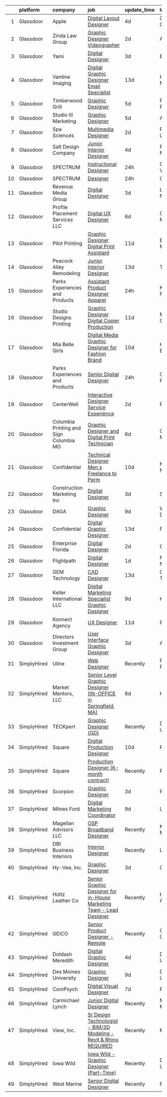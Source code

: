

|    | platform    | company                                 | job                                                                                                                                                                                                                                                                                                                                                                                                                                                                                                                                                                                                                                                                                                                                                                                                                                                                                                                                                                                                                                                                                                                                                                                                                                                                                                                                       | update_time   | location              |
|---:|:------------|:----------------------------------------|:------------------------------------------------------------------------------------------------------------------------------------------------------------------------------------------------------------------------------------------------------------------------------------------------------------------------------------------------------------------------------------------------------------------------------------------------------------------------------------------------------------------------------------------------------------------------------------------------------------------------------------------------------------------------------------------------------------------------------------------------------------------------------------------------------------------------------------------------------------------------------------------------------------------------------------------------------------------------------------------------------------------------------------------------------------------------------------------------------------------------------------------------------------------------------------------------------------------------------------------------------------------------------------------------------------------------------------------|:--------------|:----------------------|
|  1 | Glassdoor   | Apple                                   | [Digital Layout Designer](https://www.glassdoor.com/partner/jobListing.htm?pos=107&ao=1110586&s=58&guid=00000182c458712cb746f1999d726949&src=GD_JOB_AD&t=SR&vt=w&cs=1_d1e12435&cb=1661151507398&jobListingId=1008077468275&cpc=2CAED5C921A5F994&jrtk=3-0-1gb25gsfqjc8g801-1gb25gsg6k24j800-87def45cd019d43a--6NYlbfkN0BvKrLyj5gPmtZO9T8euul8TCxuuKNOtzRJOomxnwSEodTz2Bc-sPZlO_uSwsktAehyhpH_b5XB4stSfsgTJ6xmRnYj263rV2RPvguuwbfJknXsqi6nACEPrZJuBEL2vCs2TFdjeDvTkq-LgCkENsT_k1jsVE1p3ugc161OumIhZy8dyrHcWPH_Y-bJ_qe1nDcjGiffMjlJhmgRb2naZBOT6J1zSBmzyCSNWmEemOwTsfKc40_58EBwK_Yngym1gisvsimBJR0iBqeTVh-3bo0GpU9S8HntXu_IfVv3QHGX_FJAMo0X4c-It-qI_EGnOlmxMPS4Fx6D64m1UXZnGOu_xRxhcgv6zDvx22s1_qGSSLqHRGm0wiMXm_jO1yD3ho10xARaX_w_edHNOfUqS_BXYvyHNNM26crepjdwJahyldwqprtk6h462vicikgASk1Dxnuf3Yfho2glVXkR12fP2NIAsfmGmWNuodVIJ5y4RL660D8J124CGN5ujn9O1rQNouvUOE3npFl_wAythHYUTS7fr9i-oH2N_Fz0pKf4taOcvisQn0JKOkCs8UI6-d1ZlFNfe4LPeW84st6KSaLfLODbhWYhhsckG5Lu0ebVIgRkGjdF4Om3_SttO5XzT-w0Zy-m5VhAEl5rxQtvtRHZ61FT0ccSwV_89nruRxu224cyNSzlzvUspKKs0ocxSuOA6cEHvd6sLPHKWAe4R9QpxjYQAZ9tjXLgiS-nr5lP_uMvO7gKnu9zbj0zYQuRI3yEXlzj7TSGRa0732-y7b-pH3QZKnRvKYPiBj0RSzJGIwk1vv4jzGE0D9VyRZbZh7imy88qurvva9M0aAXaVtAC12sGDnQUq3T5Ivhl_83keGI6yEvdY2V6jeTmDCqTzzf4IITYAI2RPYqIA5TqnOiiw2L5F79n3tc-kozzYpVynYrCjoRWJY8piaoJn8awhx6AAyBBxQEprw%3D%3D) | 4d            | Cupertino, CA         |
|  2 | Glassdoor   | Zinda Law Group                         | [Graphic Designer   Videographer](https://www.glassdoor.com/partner/jobListing.htm?pos=108&ao=1110586&s=58&guid=00000182c458712cb746f1999d726949&src=GD_JOB_AD&t=SR&vt=w&cs=1_9863504b&cb=1661151507398&jobListingId=1008081638228&cpc=88FE657033F128A5&jrtk=3-0-1gb25gsfqjc8g801-1gb25gsg6k24j800-abff4525b0da4e4a--6NYlbfkN0CDZ3uoFqnNpniXSGq4vJTP5OZg6sS9LROOCE2XNzhqktrZ1Gu09o3tp_13oRf2ZSWRTMNECa16wDQevD3p_rrBCY3uYbiYc2xBfIpRP6CwJK4CwJ_oS60QrsB_cGOQTcUVuzyts7WXcHAPYjmPaP-QF5WkkrafHB1fT4T0fqKHHgOUaQT8II-XsVnVeTPsu2QqpE7ebFni7w7mfsKu0BkmrG2IpPmZm9bkAoYQqz4bHJUsSTHulZ2LH0piCrTBDHyfHjpmNTGmFaecgAcCLro3DLZsFTX_A-KGcVJhOt4wXjP3CNArZZji50VdjBhxXsv8BQ07zNZyfw2zHjl3swU4At5x2ONdvzU695Vv22ElkS0oI2FxyAJzyLQl9wy_WFX2fZtKygX3T_qVt0TJeCmyaR5yEK7BemfD_BiF7Ou-RdkHw28DgxT81yjEjPBH0Zx6qqd4gIDM4L8cK3n1iFhGeBO9MqwFxlYz5oZU9tn2NqxaTpZSrSL4)                                                                                                                                                                                                                                                                                                                                                                                                                                                                                     | 2d            | Austin, TX            |
|  3 | Glassdoor   | Yami                                    | [Digital Designer](https://www.glassdoor.com/partner/jobListing.htm?pos=111&ao=1110586&s=58&guid=00000182c458712cb746f1999d726949&src=GD_JOB_AD&t=SR&vt=w&ea=1&cs=1_6e53539a&cb=1661151507399&jobListingId=1008078846319&cpc=A938E184CF850189&jrtk=3-0-1gb25gsfqjc8g801-1gb25gsg6k24j800-089705f23b2157bc--6NYlbfkN0DsBOlmEAMqZtav1V1WKZO3RUElpafjggtWvxyDQ3xFSp838B2Cke2NwZblX0eapz9RmJYH-o9rl_PlFQb6SrgXZ_qQ0QzNTnHS0efkCkt32xu7J4bCWKZk7pjiGe8eDQ5Bv04FWrUgBkJEEL7CJTxWO8b6mH3L2DdBvog8bPyrkxcOOS0FEWihOoQCfFzhTi4YLeCaytfx1XEyxcbXTyoNGr5fredXNHVPYbQmD0su8okX_6MPPQgKjZepxyaGUePLJN_-UlVNYW-ErkQmSiupjMN_Yl9kmP9t_rhpVoiJodNs5lNuzM1xI4_m0m-DgI8eLseP1Xoor51vngVeEZcHI43ySVE8Ee6_ynXHk_fhvNBf2fCaZOEshURcuyAvokHcFpelfyDnfnXfR1GT39x2Gs5rZTu71tQ9TgDbR3GSHn1nq1qE79CPSBqXNmdnB6QKRHiLc2-J02VWPaiFr_-MiAlBeLLtxxo8dVCAzUVSpRRsj_hk1LqKHfvwzFz0-aMR-Zw__jE_Yw%3D%3D)                                                                                                                                                                                                                                                                                                                                                                                                                                                                   | 3d            | Brea, CA              |
|  4 | Glassdoor   | Vantine Imaging                         | [Digital Graphic Designer Email Specialist](https://www.glassdoor.com/partner/jobListing.htm?pos=101&ao=1110586&s=58&guid=00000182c458712cb746f1999d726949&src=GD_JOB_AD&t=SR&vt=w&ea=1&cs=1_289006af&cb=1661151507397&jobListingId=1008060705824&cpc=26B83D24F6935211&jrtk=3-0-1gb25gsfqjc8g801-1gb25gsg6k24j800-2a16a93a356ddffe--6NYlbfkN0Ae1E2YcO1eIW-T5lppkTVw0-uJ5qEllKUqAd8eupGGNXDynFSxRYDNhL4UGqidgFsXTt-SMlRo04C24TniILnM5ZeKjRDYp0VfKlYlDqzRjwhV2TK4qJaFslGEiHQJQmKe5391NOt936I4qV39d2hzPtHS6ihS4oiXukcU6w3BSPoHHhLQYD5mPYE96UB6hIlQBDEccr7e5TNwtiavdlxMMj0KX5TcRtcyw9kFqhVbnOJopJMfh1Rr-kPPfTPMzddBwzhHxggEm3OTBxrZisGXh_SrjyaZUTwt7ltYnwI0Ejcc9BbyfCZUtR3IeYryeZVVUzB86nM0JezIX6Pm3fbQP7fl8RCvGgvO-C6Arthq-1xq9sh0VClKf8Vm3SZhIqRWdRTkgAQamyqHklXujh3oenMN-FllLgduqpd-bYznDTt7cwszfJE1cT-ZYYQQ4gpCj08vI7_rHqSySskOr7BtmzvbyGxVKSRednjOn91F_KIPdve4AOYzgK0dQLqzcMc5MrcC5NhprzrugR4f3zMDv_gqn--AndQ%3D)                                                                                                                                                                                                                                                                                                                                                                                                                        | 13d           | Hamilton, NY          |
|  5 | Glassdoor   | Timberwood Grill                        | [Graphic Designer](https://www.glassdoor.com/partner/jobListing.htm?pos=112&ao=1110586&s=58&guid=00000182c458712cb746f1999d726949&src=GD_JOB_AD&t=SR&vt=w&ea=1&cs=1_65f6c4da&cb=1661151507399&jobListingId=1008073854179&cpc=8F7BC0C6B9F707AE&jrtk=3-0-1gb25gsfqjc8g801-1gb25gsg6k24j800-63e858233ff54afc--6NYlbfkN0BrO1qSPha1Km_aTYouKegGbh093qc5l6-trJDbqqzGQ0V6vUiJGwubsQqaGJTERQWCiPOU76p-rAnADRAIAjVCQO1-7wD8_YXlo-sM78ebu8pYWH3qqLdl4IBZ-TV2zlykbvIvE2eN4W1S7XJ5obOLmgrWweIokc4YncEdzbOvEiTP_1XX1Nz5uORB5TQtO_F_Lz9uo03EmpVIVWloS8HbYKMjxI7k93g7dw0ytffy00V7THFTzgc3pDlBsTrDnRxHIC0Kj05p3tMDe5poItCQqkhoogtEAJcMjPGoTubjIlDhjn9L8yTiNHjHOK8t14pDs_L_sbYVMbeIlUbU2UBX4mbhej9nNSr2vOPrEkpDg9mq5Pgy6fZCg0qqbR22xpQoR5tx9P6nSY6WAf4yrvlm8ew_HJw6pkO553eHnlv6fj2HOTl4t34fF7KA_OgTDk2Bv5TjnxgaGQ4XBbRFMYVK4Ygo1JFuUeohCh-lZXRfUtVHEuxPmBv8lcaiXBh9hfAOFBZtwtgySA%3D%3D)                                                                                                                                                                                                                                                                                                                                                                                                                                                                   | 5d            | Pigeon Forge, TN      |
|  6 | Glassdoor   | Studio III Marketing                    | [Graphic Designer](https://www.glassdoor.com/partner/jobListing.htm?pos=127&ao=1110586&s=58&guid=00000182c458712cb746f1999d726949&src=GD_JOB_AD&t=SR&vt=w&ea=1&cs=1_b401bc61&cb=1661151507401&jobListingId=1008074542641&cpc=8D52E76475A7E842&jrtk=3-0-1gb25gsfqjc8g801-1gb25gsg6k24j800-8d4a67ac2a793207--6NYlbfkN0CFK5U0edFhfRUZvGw-Njdz4PnCDudBQB9JFy8vQGxWCKOgFnjO3dw3xdqZicu6RdRuettOxY7IOq1ZcxLlmGALP5jw1a3ElC-CcHecSLfw1BWOoOUutKT9lma-4bjQW-PBX6XPkSgMpIDi8ZrKeDVMizng9EGiuGiR3Kks5kzuxWtZjKBVT5YqN2jz6iVkm-e7USTdP7yP-i4kRfHcygeuOJ0qZ3Wnr2zRpNWUggqPa6Dm8AxUAJWyV9nfEYfYGR5ySc-ozkdu8YYR26KYtTa0YzgJqRfflQmITuNs0l57rmcJ0hpTqoTcoqtly4FneGFR6IUFv9kNTrGnADE1xoq1RFnIk03-sfOkvQHaaLkCqDPC8W5p0QdFNzSEIFDwYSJwiNOmXjVLcJ3ub-uoJeiB18MsO3_YjedmwMv_HBHfZXTuHi2G4QO8RlziTZuXDHk7I4x8DsPETBEc_tffls46GxCNTM4Y6DVQWqGDChOVEQzTQw1UGeLK)                                                                                                                                                                                                                                                                                                                                                                                                                                                                                               | 5d            | Austin, TX            |
|  7 | Glassdoor   | Spa Sciences                            | [Multimedia Designer](https://www.glassdoor.com/partner/jobListing.htm?pos=115&ao=1110586&s=58&guid=00000182c458712cb746f1999d726949&src=GD_JOB_AD&t=SR&vt=w&ea=1&cs=1_d4b91470&cb=1661151507399&jobListingId=1008081001759&cpc=4B4B39186BDA197B&jrtk=3-0-1gb25gsfqjc8g801-1gb25gsg6k24j800-ace4fa9a69b02b8a--6NYlbfkN0DdNONLqhA8z6QrX6vw37qu8cGScUjPKwqVQr3YAsb4-5m6SkYfcfunlR4HuAxlrEj3Cu4gPUJjDoG9zcxxxmrGYPDKzHL8x7i50ZtIV6F3YDwvUr-Of4mRIwxiKcQLzemNfh3tYg1lxyJxAgmxtCY7uYphYxmkMiO5YeIhAuereU8DE1aoQ3TVxniFVMlJRPLQZ7bxQ2lXbdCP4Ds5FFweRsnuHx_LuDIHeuqRbE1TBKCvm11ND_YmltuclJooQppk5rZBOsP_GnyyE0X9uAEvycp4LojvQhAvkv0-4c3fj_WiLNgYbPu4VCePUVI3qGmuSdbASZWrVzR5E9-OrSVYOc7lK3BkDmg4wzIeip_bRHBtGpJGAptpgkqudjFohrqDEwKOISYYHt7PyENNujjmQHgRp20elhEJDmnRMkxCYHCBJOz4aGK8fSC2pbLvq6cRIk3j-JjZXK0_S4ZR8AVejWpdTSu4kfzf8Qiw7lSPo5gmdB0JNGQr38-JdXVMCG0%3D)                                                                                                                                                                                                                                                                                                                                                                                                                                                                              | 2d            | Port Saint Lucie, FL  |
|  8 | Glassdoor   | Salt Design Company                     | [Junior Interior Designer](https://www.glassdoor.com/partner/jobListing.htm?pos=103&ao=1110586&s=58&guid=00000182c458712cb746f1999d726949&src=GD_JOB_AD&t=SR&vt=w&ea=1&cs=1_9104b9e4&cb=1661151507397&jobListingId=1008075992039&cpc=A5952EFD17A85363&jrtk=3-0-1gb25gsfqjc8g801-1gb25gsg6k24j800-cac9bb80cb5501fe--6NYlbfkN0DdNONLqhA8z6QrX6vw37qu8cGScUjPKwqVQr3YAsb4-5m6SkYfcfunuN3jUxNsfWU89sRWVHoZH6XUZL6xZ3IBC0CyBN6nh6kgszOkxrZYpxDZ0CYY51q7uLAbKqLo5XowCTL3Y6p4S9_HMBpdnAlD9UsLDhoLu5SCAg_VPBu2PHn28n7rDHPApDAvsjGt65M_KcO4EP9dBbMKkDvJrEWiWRZ7pUug20by-WRpBiQIe9yr26vr-gP7TbyJ_X9RI-1cSo7PL6g379kMuPT8e1AxrhspbWfc7a8b0nacfsu7IJBr6MdxlHfwHuIDYmFjidJHmD_SaxNC53w7xtsodSyeIBf96bmGWb68J-EQbYLdWTfkfyXs3sC-b79QpruGSYy3AwgPtFnwSbw7wWuan-GWb3RDZL5-RExp74Ndp-7oDHmeFNiR1jfsvk6q6tOQ_gj7XoMxytMLE5qlg3C3N7-sH41JcTxsrE8DTHBtTDsYmJF5u35NxSIc09flUf1vmTfRNnlEu7adFQ%3D%3D)                                                                                                                                                                                                                                                                                                                                                                                                                                                           | 4d            | Red Bank, NJ          |
|  9 | Glassdoor   | SPECTRUM                                | [Instructional Designer](https://www.glassdoor.com/partner/jobListing.htm?pos=129&ao=1110586&s=58&guid=00000182c458712cb746f1999d726949&src=GD_JOB_AD&t=SR&vt=w&cs=1_db8cc59b&cb=1661151507401&jobListingId=1008084174284&cpc=7E331B339EFC28D0&jrtk=3-0-1gb25gsfqjc8g801-1gb25gsg6k24j800-663ca3c82764f39a--6NYlbfkN0CeXNZYxOzgf11O9-TFJft4I5QLQjKTqoL33Rtx55G7TvJvoeF0OvnaEShlzRsRct3uYv1nDAvfE3mX8oT7w6_K6F8t4nG98ukDMhJIYTmNsPJV3fQDIaGpd6pEo5zpx4WDdBVgZ0ZBUepmgn9XLUOt2w6d1BVkp_d4EqBNIS2D_gE9TLG9olFQO26K_tUTlWXnZaSewHf6QhaplRbu5wHBaRhJBdRJdjIdkQdzJRhaUSQs5iST_dELF9-y291D_tiqYvhfzZi7wbT6AY7bZ_y-6A8qjBKKuuuZAqoCy0K1gY3S2R8rD45kAoOYKooh0s5Kq7Nx6GRTLT0enK8VXi2czcXQP_c-AjDHypCOz_9bFud59IGs8XZBX7XEafbLfxjPnNh4v9VayPSGlai27Uip70VcMIsZXipJOvMEp9x8PZ3qHk1qZaYD8wXMLO1el2Q%3D)                                                                                                                                                                                                                                                                                                                                                                                                                                                                                                                                                | 24h           | Greenwood Village, CO |
| 10 | Glassdoor   | SPECTRUM                                | [Designer](https://www.glassdoor.com/partner/jobListing.htm?pos=125&ao=1110586&s=58&guid=00000182c458712cb746f1999d726949&src=GD_JOB_AD&t=SR&vt=w&cs=1_a34fcf0c&cb=1661151507400&jobListingId=1008084174358&cpc=D99DB9A39DE67464&jrtk=3-0-1gb25gsfqjc8g801-1gb25gsg6k24j800-d00c19a2fb31cc95--6NYlbfkN0CeXNZYxOzgf11O9-TFJft4I5QLQjKTqoL33Rtx55G7TvJvoeF0OvnaEShlzRsRct3uYv1nDAvfE5TnipC_KE_5RgYSuoecl0R7YI7C_AOXTrzA4_uPzC8AgiLvGl8E6jEuTySqX9wVPuLM4IZPsi7LKeaZXT68HFI1H_3E8yYEXaRIftl2QqkeXOD1vU9KulVaJ9dFLvLd3v_FROWcUmdoxJ4hYiOP7gizvg1qegM_BtBC2lpPaHRxBX_Vuicyc-9qeVFfGeUcgy28L7S1IlG4SHBQIXwsFRdiBLtAx8lsjdhjxk_8f8pYtQk44y1sLNV2IQsA4rjSwaTCfd1vcXYDjvNZ5srSGCK-Uh4IPE05Auc_Ab-dqaopX31-LmbTwPGP916FigNxuFKWcoWOLWyLXrYhzzOUkpaX-ODp6wbl93DfNegTK132J4USIoc0tFU%3D)                                                                                                                                                                                                                                                                                                                                                                                                                                                                                                                                                              | 24h           | Coppell, TX           |
| 11 | Glassdoor   | Revenue Media Group                     | [Digital Designer](https://www.glassdoor.com/partner/jobListing.htm?pos=102&ao=1110586&s=58&guid=00000182c458712cb746f1999d726949&src=GD_JOB_AD&t=SR&vt=w&ea=1&cs=1_8f0b9bcb&cb=1661151507397&jobListingId=1008078851139&cpc=D726EEAC21ED87CB&jrtk=3-0-1gb25gsfqjc8g801-1gb25gsg6k24j800-d02c7728ca1668d4--6NYlbfkN0BTy4Vq3kUv-8E8fBOrhZt-7WJQYqv7u2ur6JnxlE7nq0Vi-lP5L835VpG7qj1CrHG9JUH1beruGlSNowKJsgCq1lt_o61hjkfNrxiCaK-owDO-OahsLymUjGt0gGTVGdj3hmXwQlqHgPG8tmTzHgu1b62BGjVtAj2lcTzQMtr_dYt0eTXMzEf04oSqQy-9JXcTCefODlDhRFS5bpdYMe3iph5HORE7JIybs7xKB00Wl753DR9FoSdgXF4rSxDOLT8-GBiHQ6hjezJnZCkWDW0Dz_lECOK9UiiAONEhGQA4sg7gVz6Vr5cc3mJGyZ9b4OPGgAXmoCmTgZneh5bQY32dhplx7e-amJMkvZ89bLrweJCpLIyvTWpfNFLmuvL_AzYhxk-R8LMuyhTJpUPfO1xEhDPSSDn6ty2kfOHUwbp75wB2x19Kb-q3Eq5ko8sueKXbEQi5UQ8MrK31Kyp6UyOdzMRUd8m98XQqgjA2ZpG_ycyE-ROC1KXwuhmljmptKxY%3D)                                                                                                                                                                                                                                                                                                                                                                                                                                                                                 | 3d            | Las Vegas, NV         |
| 12 | Glassdoor   | Profile Placement Services  LLC         | [Digital   UX Designer](https://www.glassdoor.com/partner/jobListing.htm?pos=119&ao=1110586&s=58&guid=00000182c458712cb746f1999d726949&src=GD_JOB_AD&t=SR&vt=w&ea=1&cs=1_b365a97b&cb=1661151507400&jobListingId=1008072864523&cpc=E1C07D31E98CBB16&jrtk=3-0-1gb25gsfqjc8g801-1gb25gsg6k24j800-9b5437ab7eb32001--6NYlbfkN0AB9QmTA0CCjNV0D_cA_rQfbQIKI-slyn3CIlmX3zDlnnk7S89tk6b_lE3bmj4GiGS6XJosJnrl4tpd23JSc7xrtaPzP84zektZINU1SVvqHwrH5R3cLOCCUh0uC5Xq655rC_kWXwbxKq3QosoKFM6Cif7Hj9tuMf9l6QO4yBYFOcbDu41ardeAs6u6FgxPOJDHGfoepuFTMpt26M-bKW2ae3L8BOGWM517Z0uylb451lZNP5mFRdL-8zX0To4BA2gzGWV514qDcaXz0n6CGHmSqNyA0DVltvqFSpUQbGqCDZM9r-h3azF98kBWZkAtsbDyhnkp1CwsEMbo5Jl8CEh-7jD3fOEOxJFV6Gur3khq590vvTJ06QCiwvRGvjWmfJjaynrs38kyx94rzaYXMrFfBoehghqpOFeIeOWIIO0qooAcLSbfnwBAyvYnO9HNZjnDqJb3qRg-m0llTojctg_3b6dgdNuWVZQM7hCJzAYzI4CyARh0qF5G0y7kK4QdNqy_qxfEb9O6oTgFqZt-k83goN2NOGsDcLfW8fDX3mqgtJuNwMkhPFOT-hwQ47A5mYI%3D)                                                                                                                                                                                                                                                                                                                                                                                                            | 6d            | Columbia, MD          |
| 13 | Glassdoor   | Pilot Printing                          | [Graphic Designer Digital Print Assistant](https://www.glassdoor.com/partner/jobListing.htm?pos=126&ao=1110586&s=58&guid=00000182c458712cb746f1999d726949&src=GD_JOB_AD&t=SR&vt=w&ea=1&cs=1_c2a95f30&cb=1661151507401&jobListingId=1008065484924&cpc=84DBBAA61F05C438&jrtk=3-0-1gb25gsfqjc8g801-1gb25gsg6k24j800-dd863be720067a93--6NYlbfkN0CAO__tAC92GIg64GWu4aZlqdx26RLUk2pH4UfmBYeMEV47M0AEBL51vkurig6tt-K_jyIojJ1IV027QmjCDorDGyt2-Emp-bKnNejYXE2MZqNTCImtzO8CsSeNxZyRYoBIfOuw6of_t4wvpv8GkP5EgtW2z37jIHw7OnAMJXmORk2OhmQ49UMm3a0l_fafvC33owi2ZF9t2xb2YjHc7rgFpfdVaqPjoZW4qt3fKucDQ7iqCr9xzWOOmpxZLvpQhLQOLEwS8XtqaV67n0MtEwrkw_CkzkwSzlDW5mFjkFbhZPTxgqQm3xFvSRcQSjAdshoX3YZwHgyw_UlSNcIfqFXhZS65Z4lvakrE3ZIrUB61Ct7grKj3jFJA_3leEQVL5OAil7BpAaARJIOz7RpuPcCzm8Z94JYdCa6wpAdwdI6dp3f1_Xl-DYvPRo9xvHRhXmjIMAXDmWm3-DBhGRMoS5VTjC0c6oosNn0SJ5tEO2YykYN4NWwf_VTQpk0b3YpvhexqEm3Kf98QhkMhtDIFZ8fn)                                                                                                                                                                                                                                                                                                                                                                                                                                       | 11d           | Braintree, MA         |
| 14 | Glassdoor   | Peacock Alley Remodeling                | [Junior Interior Designer](https://www.glassdoor.com/partner/jobListing.htm?pos=105&ao=1110586&s=58&guid=00000182c458712cb746f1999d726949&src=GD_JOB_AD&t=SR&vt=w&ea=1&cs=1_4757770e&cb=1661151507398&jobListingId=1008060684898&cpc=A50357DDA226FF0F&jrtk=3-0-1gb25gsfqjc8g801-1gb25gsg6k24j800-08d245c0bc9688bb--6NYlbfkN0BzyIYrTMR_AjNKh_kvAG8N613gtHPANQ3sdLTkrtBd-_1wqz9nNuSyW8xSiRdC0zDVlROLe8RNNxDi1ULhbpt-bNr4niZzKKvt_WjGr2DuXAg6GJkhQbnuhQeea8eD_0awMOdOZnChaoFSkHozUuUCkYh0lxlQrZTMpAaVmOr_VerJbfAeCWxtjurqTKOus3p2eW4AysAm1xlJ0ie2vuI0xdyxHeXHc1TLwJH-qKjPwaWCC_wdhx37jh4g5BuITQhqtfkBgK4ApM8R5Z86TQLG07g3OliJF1paQRoYrDM2rTVDNaXrxy4EupwKVuVfsIy1f4Q0lQfA5roFSDnlnXQUubBJRTAVoPEJiWawwDi3d8jSXKw9kxGsbIcReZ8Bw4CjbXKK2gPdIzePygZD4kr_11DF0WiJ2XMiqUHKIf4QwbJeH_Hms6sbK_i2LfezYpT8JQIigGsmEXoxc0PFyNRyDCFuZeTrWY_72kDEQrAj4PqKpIDZO-edBQ-Ml2LqsDo9YP6SHt59bA%3D%3D)                                                                                                                                                                                                                                                                                                                                                                                                                                                           | 13d           | Tampa, FL             |
| 15 | Glassdoor   | Parks  Experiences and Products         | [Assistant Product Designer  Apparel](https://www.glassdoor.com/partner/jobListing.htm?pos=122&ao=1110586&s=58&guid=00000182c458712cb746f1999d726949&src=GD_JOB_AD&t=SR&vt=w&cs=1_01b2a5de&cb=1661151507400&jobListingId=1008084142679&cpc=70E6D4E49C80165A&jrtk=3-0-1gb25gsfqjc8g801-1gb25gsg6k24j800-a209b06196dfd178--6NYlbfkN0DAFTyt7pbDCC2JPO79CSdi1dIb81yjczP5qsKcZIxgiRd1qisRd4re16D_VG3-wzVABIXKM6IuxBLG6TsPC7jlYBJhbWSXcw0waG_7-Ac9BN6jCAkAIFUiiqrXtfSo-ev1ppYMW5NdYu33AHIP-e4R86AX47U6WRd5iOocE3ndhiVX1PizFPS5sY-0M_3jscMHbo5c6UM3c4EwG02Tr4P9-mI51tZ6AlDaUXVuMjDWVBXCtXRz8y6Alj290aTix4I23zQ4IUEjKkCrHs7-jJs0y5hN_YJ3mze4F5BB8aKZBtPVCtfd_7t0HzNl21NXcBTF-kpWyzVrks4ThU_ucLjIAsq8xDXVzJaV8Dbwzk5-DnXyJZnXS_pkIEw09lcNsgZpqzhHPIe-l5ofIfrcFt3oSagSkDYvG5PZpCrVtLMNmkxoicmqyTcwqbHDxcrdRdk%3D)                                                                                                                                                                                                                                                                                                                                                                                                                                                                                                                                   | 24h           | Kissimmee, FL         |
| 16 | Glassdoor   | Studio Designs Printing                 | [Graphic Designer Digital Copier Production](https://www.glassdoor.com/partner/jobListing.htm?pos=109&ao=1110586&s=58&guid=00000182c458712cb746f1999d726949&src=GD_JOB_AD&t=SR&vt=w&ea=1&cs=1_03bdc09d&cb=1661151507398&jobListingId=1008065481661&cpc=EE119509A2DB00C7&jrtk=3-0-1gb25gsfqjc8g801-1gb25gsg6k24j800-01ccde22ef63a49e--6NYlbfkN0Catcloj_UeZYQTWvlpVExxP_4mBxbsS5GKcbdkDMiGF7xAQNzuVkQfWsAT-neDG6OsDEP6HPlFv8ecLufXgy2nhgSTJUUTyZH4aPhYAfbdLOkpInBce6HQyTh0Vl2aR0des8Bl8jSq_AQLl12cf11e5lYwVLNwR91URkB5Y1_WOGn9CMNpcL9Z_95uXuGSPvUf4gO9px_A9Jzk0eJeph24bTVr1Tzx4AjvCT_D1CWbERT6mZAHG8Xh-HVVcNHWTV5h4vZ1MaG-NandTvUzGmAPq23rZiPKUO3mWysLtkQzaowvt-AxLpWw-FONXIzXDaHxMBm0Vm5jgWw86uMV4R3-9JWYjWFLIxZpMNRx3zGXy8iYu3D8sHc5msDHeFujYx8KHYDp6TvnZqjYiuXuyxwiarepHIkmfBP-gIL0Sk4wivnsH1qJqXBsv1MxuXxI5kY4NxGq36TcvNCDL4u6rJpltTnx_XmxwpyXmZnCiyjeT3Pvp2ScLYsp0OEtibG56EyDWXGxC_Agd8nO-xs00kC-eZtDhiOL5i4%3D)                                                                                                                                                                                                                                                                                                                                                                                                                       | 11d           | Milledgeville, GA     |
| 17 | Glassdoor   | Mia Belle Girls                         | [Digital Media Graphic Designer for Fashion Brand](https://www.glassdoor.com/partner/jobListing.htm?pos=117&ao=1110586&s=58&guid=00000182c458712cb746f1999d726949&src=GD_JOB_AD&t=SR&vt=w&ea=1&cs=1_ad9f7858&cb=1661151507399&jobListingId=1008066985015&cpc=AA718BBA0476CE1A&jrtk=3-0-1gb25gsfqjc8g801-1gb25gsg6k24j800-72dcbb123f4c1942--6NYlbfkN0AseM5rxgKJoSIDrMBQslZUW55R_DY02xnG8otlUK0z8ftKJq3lb9wE_dq_35OsSyOygeWzlvSUNpxNG3h3fzq_cZ8ejo6ZjjzZDYuk077JhmZxr8jSkxEflLF1lkDKOC8jaxwEnNG3RmG0OHtGtZa46Wp8gFVlZzXKsZfCyHh60YUjHJU-2_MIhc3xcycrrXl3w29E7pnKsmtpuMjF2qZRtF59bSJsQ1u0h766mjiU-tem5amqMQPOZyLcGBq3NUSBbPG3-gR6Ox_cNe8-qIWxJ0xExthcRgzXSaHtwwVyv5ApkjwRZW6GcqWWF9DREP_U0noEXF_O9h3qrDujIZehqdsTUWaOipb02EKaTwVovsc-qhVpJrhOfyqKBlHNbPIwPTO5rbjTj7qFSuLBMwxNQFm1wIDvN_-7JqJ9m--83vwg7W_JUIm5yh7D2ylmKci2zGsTs9mCtU9HIv4hhV4oYaTxl2bOOnzr6tJm0u8svL18n9MT3CRy5YntMxWsFq7W5p4yjsCtKzsKQ9Sh7T6XHpQfmQ9-uyDt0IIB225v4A%3D%3D)                                                                                                                                                                                                                                                                                                                                                                                                   | 10d           | Hallandale Beach, FL  |
| 18 | Glassdoor   | Parks  Experiences and Products         | [Senior Digital Designer](https://www.glassdoor.com/partner/jobListing.htm?pos=128&ao=1110586&s=58&guid=00000182c458712cb746f1999d726949&src=GD_JOB_AD&t=SR&vt=w&cs=1_85296930&cb=1661151507400&jobListingId=1008084142277&cpc=4B86475FAF393599&jrtk=3-0-1gb25gsfqjc8g801-1gb25gsg6k24j800-ac306a3e95a42640--6NYlbfkN0DAFTyt7pbDCC2JPO79CSdi1dIb81yjczP5qsKcZIxgiYm3-7g-689UDqHItQTwke_kPIYZDxVm-OZ1XeUXT6E27-DX261mekp2CzKZCEZiL97eZm9mOvuhTtNsEw5AauvoccO7-otd3umFtq_7MNSvhLXQtxtt1_vVzWB0Jv8G_Db_qMnabrSBuZp4SHAWX2B3cWGyvJBFiEC6q2TZ1GKvKA6T-bYlJcMrPICsWkN1COLfqTzASjaG7OzVs8lMcOjwcYOAtx_TnBti6A4CDFlAPXOtEmgKwFBddmtmKDg9DVJKmrZPCPZ6IS4reQPoTSCduj59CcVUsTsNNNXa8j-s9sDxNT_-Nrkbb290DWOO1-jJYch9rYSyaqfkjNy9hcvI6BgrNARKqwFP7y_7d_3IUk8c3rLzjSrXon5hi3ZjTJx_rEvJOzqVPySjx1CkMOI%3D)                                                                                                                                                                                                                                                                                                                                                                                                                                                                                                                                               | 24h           | Celebration, FL       |
| 19 | Glassdoor   | CenterWell                              | [Interactive Designer   Service Experience](https://www.glassdoor.com/partner/jobListing.htm?pos=124&ao=1110586&s=58&guid=00000182c458712cb746f1999d726949&src=GD_JOB_AD&t=SR&vt=w&ea=1&cs=1_0549df92&cb=1661151507400&jobListingId=1008081190901&cpc=280AB1FAEDD8D536&jrtk=3-0-1gb25gsfqjc8g801-1gb25gsg6k24j800-fa688f5563f3ec7d--6NYlbfkN0DTpne61UmFZM4rphN6Z_dPa1xbTMy_srCLEByaiB2DVWPvhNqLiK4BpF4Wo-txkRdFQ2IcuS-KnaNmAbE6u3-gF_srwmiJmWTvMKRUExTO9RM6qPMc1_D-4i-XzK1t988u6kWSCbmcG9_SJgn8UOJtWurW9qz4FUTAnlo-tmK9STFjnR8thZqSglm7zOTsnCl3rEpi1e03DnStqrrhxQsJcp4f53RcOcLb5Wmz7sLy7O1d-zmYBJ7Az_fY9oCfUlnOlvYFjeZszjnWoPX-NBdcOXdR8O3-qJJFZV_ub_VKQxvf1lknOOPcgEL6xjtZty80YJqmW2qXmSbQMtB8z0i43AdG8Up2wZaGKukV9fS6d4kfaU1t8CmmqHW5MtYi-LLMVDBRg1QUEVswvzPQYVbDdEhyiCXdplGGur851RHWDbTZDjyOi1Ro_MOMXb4_TNyYWSOR7iz97mtQYrwgLsWPVRrpLPiWgSSjl_xsh6glPCIdY4zI2IxLJi2vUTJLV9oOFNVuW_z_qJHkPKLdeY9jAvyG_rVjJA4%3D)                                                                                                                                                                                                                                                                                                                                                                                                                        | 2d            | Remote                |
| 20 | Glassdoor   | Columbia Printing and Sign Columbia  MO | [Graphic Designer and Digital Print Technician](https://www.glassdoor.com/partner/jobListing.htm?pos=104&ao=1110586&s=58&guid=00000182c458712cb746f1999d726949&src=GD_JOB_AD&t=SR&vt=w&ea=1&cs=1_c3db6c96&cb=1661151507398&jobListingId=1008071678433&cpc=601A4E6CD41B5281&jrtk=3-0-1gb25gsfqjc8g801-1gb25gsg6k24j800-ab56826ff259e3c8--6NYlbfkN0BMFWaYM1bWeigcrNbM3l0OcBS_M03XZ-dCO_Vun4psuxOh6DphDIxt5X6QBaGA8A9v1ZZXeEj5lDVq5FMikp3cp1l0W7LgBaYXQipYQuc3UfXKmD7Q5ReIQKVZSexuhpLbBQqTxcbYcRexJFc80LfCpPIaCb_0gChv3eGqTuHVV_YXHy_PIQXpPrBsuTFjbcD4rkwc16_o1FDSIPmESN6mTmawdWibD1B82ksmFZDQnmhexOsSDAtJMeM8WDeE1eK_ytu9LoOffBQ7M_1QAQBimfDln5TzkEO8233R8FQSLp9kt4MBSA65cBI2YvmshI0j7ZAIkC0wN6Bz7iNjHkKb6dkaOk8aGq2LT-WnayaKvwkxhcshTTPBualL1kzVui7BRjmJ9wMttOClJ-ItrSWOwk8ugtUykoTiufidGw9qRatAQcqgkkfGMq1QP-pXh-FYFtrsKrj0zaDSmZguPYi5qekCQukk4xtDvF_GA62w5xbR7ZEyaeb6e9UV4GDpo1CLHiw6oxmt4rOwhaYhSs6LmcpzLH4iJCs%3D)                                                                                                                                                                                                                                                                                                                                                                                                                    | 6d            | Columbia, MO          |
| 21 | Glassdoor   | Confidential                            | [Technical Designer Men s Freelance to Perm](https://www.glassdoor.com/partner/jobListing.htm?pos=118&ao=1110586&s=58&guid=00000182c458712cb746f1999d726949&src=GD_JOB_AD&t=SR&vt=w&ea=1&cs=1_9f1462ca&cb=1661151507400&jobListingId=1008067356175&cpc=AE484BB564079092&jrtk=3-0-1gb25gsfqjc8g801-1gb25gsg6k24j800-14dfa54dbf06e548--6NYlbfkN0Bw5nMmE_9ydMmkFwclqcsXVMIQE4PmsRPS_jC_M_Rtp3tkPn5Tt5HZV1eHNfLjcAj8qmuoN-UpFHpaUl-zFK_nB6Oe-pDTvxaOF2i17CQvtv1AlZL_z3ZbnC7FSwbAhqZbh-Ciel49IhviB8vCGgIltO4APYQFmUy7gko7P_12hsPfvW1YAa12jOS1EptxIhJSvXmeq2VZbuJNVJh1xd6NFsoYYT2HgI0kl_OMu6pKz-HGbz4-MpieNSOuSGXYuY6UQzBPINff7No4x26xeazGG1ZpR3l8ipUqOPT685aoZ4KCtd9deb3N9JkO1I3hwMXXZVM0jwKSz6hp_w4JUhsrmwtm6cLjDtbu6SEn60RBYBp3yqT7r-TRgqj1pTc8nUpiuxX6dfUzspf732RJS4ZWZDQvaqibcK1asiB0ShgNab7ica_J54RQrQUDGJtQscapD5PHfv8stDfByFxNQIEJdn8fTOqduT7mbs7nG4taj2eb4IKqh1WCSmj2YxtDOwhLNWfI_DpONIjHw8Om2iE2wJLbqGFLPRU%3D)                                                                                                                                                                                                                                                                                                                                                                                                                       | 10d           | New York, NY          |
| 22 | Glassdoor   | Construction Marketing Inc              | [Digital Designer](https://www.glassdoor.com/partner/jobListing.htm?pos=106&ao=1110586&s=58&guid=00000182c458712cb746f1999d726949&src=GD_JOB_AD&t=SR&vt=w&ea=1&cs=1_4ba76768&cb=1661151507398&jobListingId=1008078571990&cpc=25F7D4ABB6558D0F&jrtk=3-0-1gb25gsfqjc8g801-1gb25gsg6k24j800-742e6d16f812c83e--6NYlbfkN0C968wCnT9adkRiI2p4BaSlKCsH6lBp9AAM6MBBCE7iiGizXYvemE0_fiKv9WOd6Tgje6lmfMK0wYqvbg3ON_37AuF_XuGXVi7xLkupUHvgS8eC4HTIaMAY7V8VvzBIXAuku-LkkLimBEJCYFHa7YX2caODzgAWcHnrHFSF7zSvTLHCEw03Gus2Rq9JGO_ChTtoFu_JgEQc87VtQVKSWrzt_EcBIqCC5vk-cFgaVN2SiBHxQRH9ZRzKmSfKxgvMVNyYvRHFETvYt_gfefy1Ky0bD5GNm4iOp5Nu6O9ZMkDEvTuigiv6pb9bQCqXF4yKvc7dzoQAK7BAMZJhFWfFa-RgaB5FvXn3I8YQ1k5xiSAgnmsQo4EHxEIR9-e94m3KRxdyeD9oy_vDJ16flr54AvH0uTvpCHuf6-mLbgVqjTPbMl4-RzOKI-0QNW2GOcjZzfOd5YvYsNrvERhLhD5ltbDuSYQyz4vQGs9OZ2GKAASljBOweWXpmOFVF6Ysf7-erjGrBcy-v5ZA9A%3D%3D)                                                                                                                                                                                                                                                                                                                                                                                                                                                                   | 3d            | Sarasota, FL          |
| 23 | Glassdoor   | DAGA                                    | [Graphic Designer](https://www.glassdoor.com/partner/jobListing.htm?pos=130&ao=1110586&s=58&guid=00000182c458712cb746f1999d726949&src=GD_JOB_AD&t=SR&vt=w&cs=1_132acc42&cb=1661151507401&jobListingId=1008068340263&cpc=65CC663E25211861&jrtk=3-0-1gb25gsfqjc8g801-1gb25gsg6k24j800-20f96be253804242--6NYlbfkN0AZhccrYCUSJlZEde1UnGXnwlG1V9FU8luw-eezWnVYrwyqiUgM7Crsim8tJjPHGjgoVuJAGSaH4EFjHkDjKIWuJI08jghral1q8NNRIj6CqSK5xi_L5oR9aw4vcICt2h1poMl7E9jhiglfIjvsZM4_GGHXjUDDQ6Z8QhfR8GmI5uacV2IiO8bPuqbkOeohAFtzWxnTFeR7O0eq6h5rK_bBA2jDK0zSZEQQ3WjvxnTpRE46SPnkNwQeTxwhnHSlpjK1WLZADLWq1nmV4rGrjUcY5ECotrR9h8gvrxGHPKGK6AzMaquFbN7GvFhZ_A8CHO6f9LCCfVw3ZuW-cK-mhEuFtRKFxjuxXiERjHyf4fOyKnqwBYKajdTEutuz7d6P8RPg1TSHzjGCV0DeMgIEvVcv9WQ3x4wisJ0tJLTXTcZSFKzSmA0csn2k)                                                                                                                                                                                                                                                                                                                                                                                                                                                                                                                                                                    | 9d            | Washington, DC        |
| 24 | Glassdoor   | Confidential                            | [Digital Graphic Designer](https://www.glassdoor.com/partner/jobListing.htm?pos=110&ao=1110586&s=58&guid=00000182c458712cb746f1999d726949&src=GD_JOB_AD&t=SR&vt=w&ea=1&cs=1_588680f9&cb=1661151507399&jobListingId=1008060091188&cpc=B076152010A3B66C&jrtk=3-0-1gb25gsfqjc8g801-1gb25gsg6k24j800-df45554598a0a112--6NYlbfkN0ALlVE48MWrgt2d0mHJVX740zmIEL60xmbxF1imK6ySVJ88KXb9m4kWjnUGOpGY8k_ex6IjCpPv8OiKWbzu81fgrG1ZCvqGx8TxLmyAYzj2vNt13Eytpa-5pmXsKSinAeUngdeiFn6OLdxJR7Dbi-GmG5YYLMZDtKoWAAIJE2AeZSHK7B2OfoeCZleCaQFiuQ1UtdEfC_e2T6OMAtd82nzL4MD3RZ2vSnejgyIW9rx2XACaHYZ4nr1eQ_KKxBYPrbI_2CWX_HraF0ibcPeNJxZeAN9hkNWbaC1ZaCtpnotytQe2hrLWOxfUYfrFragAOTug6DWJvsvC3KxjtCP5cNBQMF3t4ffRhPtqR0TgntytvPPhMVthEwOqNvtGPKaidFR9UOC4bKXXmq3mWjD9AGUfZ1I0tx1sLTV2AsNEoOCULP75Jh8Hogy7588MM7zH-FQVv82_e9tE3neVhSfVZiLZohBFRdm1CI3FM4coldhq1wkjrPd520eEZyxQigcHx0pkGXjn_zlcoA%3D%3D)                                                                                                                                                                                                                                                                                                                                                                                                                                                           | 13d           | Fairfax, VA           |
| 25 | Glassdoor   | Enterprise Florida                      | [Digital Designer](https://www.glassdoor.com/partner/jobListing.htm?pos=114&ao=1110586&s=58&guid=00000182c458712cb746f1999d726949&src=GD_JOB_AD&t=SR&vt=w&ea=1&cs=1_04a05b05&cb=1661151507399&jobListingId=1008081689528&cpc=BBD63848FB84346C&jrtk=3-0-1gb25gsfqjc8g801-1gb25gsg6k24j800-ee572910b199b0fc--6NYlbfkN0AYsmDjr0o_DbN5eF3sVeX89UnlNMt5WpQEaXSBLPNaV-o6LYCOfzqzYIl8GEn5uYbswUe2KY3H5UbnolYR0LgPxSciaEV63b2SB2D2byqmVRICSjhQZEhQqoxCZNMXlIJ_XL5Gy8Cnur7Hd55H6DEj3Yz0_XpUC__Jhxtl5S-R4qgWfjujIGFowCN68j7M6_B-GnUDKFz1ct7fKaiFh41BsQaW0UCBWNJfOLHb5Tmdt0G-4Kad1lZR0szFnaU2rlr7T4TfpGw3b6Sycyrj1ndMC_S171CWtvb5EqANyPKjdqnz4Wx05kESiOQlVAv7g1N2ofw371_hfcU1uPrJBHV8DZyJfECZcEEbW8_A651hnuX0IavZkxLP6s-I_Rty4MH0ubqXvTVgDpjdX2ZzologzC--EFc_G_EwfRyoQ1whv3jDcTSIyGq20kUsStDB3mXWAQJTMLkBsLi3RJAfp5LHB2KDJCbqLw_98fnkwn25veu4of63CFluRxjlVVZc2yw%3D)                                                                                                                                                                                                                                                                                                                                                                                                                                                                                 | 2d            | Orlando, FL           |
| 26 | Glassdoor   | Flightpath                              | [Digital Designer](https://www.glassdoor.com/partner/jobListing.htm?pos=123&ao=1110586&s=58&guid=00000182c458712cb746f1999d726949&src=GD_JOB_AD&t=SR&vt=w&ea=1&cs=1_cad81322&cb=1661151507400&jobListingId=1008082568908&cpc=FAE5E775D180B2FB&jrtk=3-0-1gb25gsfqjc8g801-1gb25gsg6k24j800-1f8389f2929af185--6NYlbfkN0Bi-g4OEguhQEx4pjzkmulzkFDPdVMQm6g82nLRMcVRUF5sKbzF-Q1eE4Z5WM9ZwvGpb59FpFoEhUcL65Sry_KbYiUmQbvaT4p3yBZMnhgiVYu-AHPO1mN51dyzuNMDgp3uVdx97BMWUVsGLDHZ33fNRHiq4UnkRbwgvUSX0K-2zhzBGHAPDq-UrXPzJUjgNZd68P33ibIkADjnZCBeN9CLmvqKgcpA8Igu-LKttNQmmRxEqmnlo7qf9xOlevgjqjWmGtIhG69AOBKK-SBqBlChuzOt4zrPFw-vRqg5X7Ng6MFJ7DYCc-sx3vzU4vzpAnKw705tdWsnN1srtdHMfyGhfDk-DPHC2aYe-X-wTnN9BEpeN8rpjtUEwVbzd9YmUK8U_fUHwIwzJakORQ9SbXPnolFmanYeIT4XY5dO06i5eoDJMScPO4JCka9B3jN89lQuegBe600WP0bVey3S9xN95tra78eqX0WSeGRFQTSywf_WpQPxP4OVLX49A_ciGek%3D)                                                                                                                                                                                                                                                                                                                                                                                                                                                                                 | 1d            | New York, NY          |
| 27 | Glassdoor   | GEM Technology                          | [CAD Designer](https://www.glassdoor.com/partner/jobListing.htm?pos=121&ao=1110586&s=58&guid=00000182c458712cb746f1999d726949&src=GD_JOB_AD&t=SR&vt=w&ea=1&cs=1_ea8aaef5&cb=1661151507400&jobListingId=1008060222294&cpc=B576E40E3A51D23B&jrtk=3-0-1gb25gsfqjc8g801-1gb25gsg6k24j800-44ec4ff313a82a22--6NYlbfkN0DlcaguI4sweZRKJTadbViwUmuipadyC1IVR7LlJxAnY3ZOe5e_slvkrj--CbdG1yG4wXf4sMgZgN9yUS15gyNy8WEmJSWiMkmhCpGcOM59f2nf0qHXhgcPqNbk6pv_xXZqeSXd73WFemYp7IW-oxZuZAzWqc5I2bPZpm2H1D8jqWM0zvvpMA4RAqnYHsPJlw7RAVtXWQSUtGXTnEfsOrITiEJdpu8sdDUxfAK1U6ozg3ZEBq07R_KLdK6R-A0y9ciLr9YT1z_ZPhYVg3SFqi6Dvypi6ZAj07siLUI-9lQuxr02nCRHXcVSx9T1kHKh4B8KtkOEoO7gEH-IRm5cOZCW0whxOaqr_zWKbv-9it4bWWu5g4i07P8M5b6-jnFwIBUHWrP7THrJtLxJnju9wiMj9oGdfeC6lmvMKSd5SwqI67KGnRecr0Re1qKRs5JzhboTLkDyqxbuP8xIFTN6vleOeK_8j60d-PaGSdUq_WIEdjJzAt6lLh4Jx0eQfmQDDZM%3D)                                                                                                                                                                                                                                                                                                                                                                                                                                                                                     | 13d           | Oak Ridge, TN         |
| 28 | Glassdoor   | Keller International LLC                | [Digital Marketing Specialist Graphic Designer](https://www.glassdoor.com/partner/jobListing.htm?pos=113&ao=1110586&s=58&guid=00000182c458712cb746f1999d726949&src=GD_JOB_AD&t=SR&vt=w&ea=1&cs=1_d73b8a24&cb=1661151507399&jobListingId=1008068628574&cpc=0A88B0016E52E137&jrtk=3-0-1gb25gsfqjc8g801-1gb25gsg6k24j800-5f1d4fee0fac2c49--6NYlbfkN0CbzGGaAykvPxyk0Vfs3RP_qm2W1be7P0hq7haS6E_yjKpi0E3EqeerWRl_tkLLWxH3jgaIs8S0wD-aIWSLWP7PuwL_w-to1hC479AG0EFCDfovhvOI7vL-0hQZtgCN95PbHKSiqTZUUuA0Dt5K0UtiWjQkHelouimK5ue2o7a-DCd1YVZo5qKLriAKipCpPeg8RIeb6Q0Dqjpo6z0qzX9Anlp4XdAW4Yj-VxMad3QVlyiWzRBdY_zj1xI8nX8qTdOa-T_Uq9NeG4DQ6k0PQDVhVtgPK69awo28IhuzYszzBGZp9vOoqxbN857jW56gPjnn4Fh0LruXiRN0iZ2sXNjxNJ93gUtiy2NVSUWImCrJOsvrR9U1yufIRzQnB9PzqJE838JXNKdtk62ed67ST5o80tzBpYklBi33h6oi4arZnelBWwdvr7zfSEFBPooC97S-sxSVMqmZWHBQtmkZY_RLy3ure-e5VGTkn5yp-QqSd6UkLISYtD7qJzbz6i3TS0CtYD2u7yuHzUV5G00Gss59LP3mVWTDndU%3D)                                                                                                                                                                                                                                                                                                                                                                                                                    | 9d            | Hamlin, NY            |
| 29 | Glassdoor   | Konnect Agency                          | [UX Designer](https://www.glassdoor.com/partner/jobListing.htm?pos=116&ao=1110586&s=58&guid=00000182c458712cb746f1999d726949&src=GD_JOB_AD&t=SR&vt=w&ea=1&cs=1_9da20e67&cb=1661151507399&jobListingId=1008064930082&cpc=3E251C7E648E8D76&jrtk=3-0-1gb25gsfqjc8g801-1gb25gsg6k24j800-dc02b4f70544bdc2--6NYlbfkN0A-7AasZqH9Qn1Anb5-SGr1cEoKuvdHr_Nh2LwbaEhTGDPwrk31wGzsRusojOHg9Xx7Dh2ZCr8VFGXvIHx5-2sqcFB44Ik97kPjnXtKWEpUpISqjB2sbArCsAsID1ta0fnFl44hx67TjN5R8bTK05EN0qPl108XJpMmlJteIS_zm6elyNbTp4x9v-WeEONkQ2EoF2VTtIIC2gD54Ig8sJn_1qV-_kY-7xm6CHG6iEW3ZdMjZzYXGTVHVvqHxTYDaKANdVafDACeO9Xcl-8AtLfxwtDAAA22O0p1RQQXofBmNbALZsVjhVeqVVmxy9qABHXvK6jNBo5q64jeRKGeTS3CWwWxbt-1Bdb0UFVPHNyU2VfTh9-MPHyKRrbyIokPgeYa_yAs_4WhM93KmmsYfo4JqkmM0zGLMQQz2rk1Ra7ywVM_VZSdd92-eveTfZTCGJ046awe6HdpmWrJdUXfdlPozyCVDrcWqAM4sr70fupd0RRfOjQp0489)                                                                                                                                                                                                                                                                                                                                                                                                                                                                                                    | 11d           | Remote                |
| 30 | Glassdoor   | Directors Investment Group              | [User Interface   Graphic Designer](https://www.glassdoor.com/partner/jobListing.htm?pos=120&ao=1110586&s=58&guid=00000182c458712cb746f1999d726949&src=GD_JOB_AD&t=SR&vt=w&cs=1_fe43c409&cb=1661151507399&jobListingId=1008078697591&cpc=9A35C3CDC9AD954F&jrtk=3-0-1gb25gsfqjc8g801-1gb25gsg6k24j800-d03c2ecb095cc4c7--6NYlbfkN0DjFlX6v46XACVpTpnsly096KqIx-qvWR0-OdsojK1tnLJWgR6Bl8XyB0BHfOJBdQgczHwsopWJbsWnuanHiM9ENCALQKmOHij0kwUpGKDJTVbqWxh5aRWC2c0mckWfXe38-ZEwtQ5_1cnUdeXW1LgToovav_UEravDJjw8XnahX5lWeFApUUZJoxMeCimnA_-hDKQT-FP96xzdt0Vp7wNIRUML5ZeMnjvicKwisqYNrbWo4qS679yzzJ03dtk7s2EOkz8K5ga16yyDLEDu1nZUY-C0NTfW2JyX-d7Vfr8tYAOaPI81B9TfKlAU3X7EIKm6NkOLvmcpmg31frT-faUjd-leR9k6ukLs5ECxPrzM1MvtqU0NhLnwYbaqgsj8LwzucXnR7Qh8idPwSk4uGBMltHLXD2k3evwxZqc6mf-GYAf3y7lipaCCtmE0Zt4uG264ns94GqjyHhkvnQXL_OPWBr6-fYgp70Hx_h6ObNcsTEgu7ZZkM8QxEUpCS60mXUGuHt5WbR3TWX2yic4phBSACuhEv6uTzkL3hFoqT2IPtygmYgZvEw1hGRQrUvUqnnXaVgwraBt0y5RQq-6xwORihbXy22ed1bg%3D)                                                                                                                                                                                                                                                                                                                                                                     | 3d            | Abilene, TX           |
| 31 | SimplyHired | Uline                                   | [Web Designer](https://www.simplyhired.com/job/kI5kUAq-InikRw-9L7E4f0451pjqb3sKTzg2rEtjPg4g-FlQB3FIdQ?q=digital+designer)                                                                                                                                                                                                                                                                                                                                                                                                                                                                                                                                                                                                                                                                                                                                                                                                                                                                                                                                                                                                                                                                                                                                                                                                                 | Recently      | Pleasant Prairie, WI  |
| 32 | SimplyHired | Market Mentors, LLC                     | [Senior Level Graphic Designer (IN-OFFICE in Springfield, MA)](https://www.simplyhired.com/job/4i8TDTuFBB55eM0jxWSnYU70HrbjK-dC2vmrJ5RgNxTz-G2-ko_vUg?q=digital+designer)                                                                                                                                                                                                                                                                                                                                                                                                                                                                                                                                                                                                                                                                                                                                                                                                                                                                                                                                                                                                                                                                                                                                                                 | 6d            | Hartford, CT          |
| 33 | SimplyHired | TECKpert                                | [Graphic Designer (GD)](https://www.simplyhired.com/job/JRT0RwY9r6Yswy3Sp29-u_sI_vwYrkkQI528hxNEfWsWgOLPtJSWNQ?q=digital+designer)                                                                                                                                                                                                                                                                                                                                                                                                                                                                                                                                                                                                                                                                                                                                                                                                                                                                                                                                                                                                                                                                                                                                                                                                        | Recently      | Des Moines, IA        |
| 34 | SimplyHired | Square                                  | [Digital Production Designer](https://www.simplyhired.com/job/BDGLxgrsbpe2pZBONRjPLzfCHPyxeLYGsQlwWow7ubAeQlPeD_3ACQ?q=digital+designer)                                                                                                                                                                                                                                                                                                                                                                                                                                                                                                                                                                                                                                                                                                                                                                                                                                                                                                                                                                                                                                                                                                                                                                                                  | 10d           | Remote                |
| 35 | SimplyHired | Square                                  | [Production Designer (6-month contract)](https://www.simplyhired.com/job/UiHG-yID_JENfycKG9Bbsff_A5GGS9H3eIjuqxWG2HSsOPHDoFW2vA?q=digital+designer)                                                                                                                                                                                                                                                                                                                                                                                                                                                                                                                                                                                                                                                                                                                                                                                                                                                                                                                                                                                                                                                                                                                                                                                       | Recently      | Remote                |
| 36 | SimplyHired | Scorpion                                | [Graphic Designer](https://www.simplyhired.com/job/pGRCvsDBiq6IWpOlayaP9Y3wA_KMb5apOA0QNBu8GaDvkO-FZQgXZg?q=digital+designer)                                                                                                                                                                                                                                                                                                                                                                                                                                                                                                                                                                                                                                                                                                                                                                                                                                                                                                                                                                                                                                                                                                                                                                                                             | 3d            | Remote                |
| 37 | SimplyHired | Milnes Ford                             | [Digital Marketing Coordinator](https://www.simplyhired.com/job/TPTgkJmG6ayFEiMXQ7NhuDc7JPYjC48ewUteCX6Lwc6a2w2rbzgiWA?q=digital+designer)                                                                                                                                                                                                                                                                                                                                                                                                                                                                                                                                                                                                                                                                                                                                                                                                                                                                                                                                                                                                                                                                                                                                                                                                | 9d            | Lapeer, MI            |
| 38 | SimplyHired | Magellan Advisors LLC                   | [OSP Broadband Designer](https://www.simplyhired.com/job/ciuxo51gbko7GffD52DKo4UpAg6AQGeZqyURjzVjvA0YPEL1oa4Oqg?q=digital+designer)                                                                                                                                                                                                                                                                                                                                                                                                                                                                                                                                                                                                                                                                                                                                                                                                                                                                                                                                                                                                                                                                                                                                                                                                       | Recently      | Kansas City, MO       |
| 39 | SimplyHired | DBI Business Interiors                  | [Interior Designer](https://www.simplyhired.com/job/UZDDU351cpKdhrwKe59vsfKqhGsMCKrslYmbbLXvM-8kPf8JzjohXQ?q=digital+designer)                                                                                                                                                                                                                                                                                                                                                                                                                                                                                                                                                                                                                                                                                                                                                                                                                                                                                                                                                                                                                                                                                                                                                                                                            | Recently      | Lansing, MI           |
| 40 | SimplyHired | Hy-Vee, Inc.                            | [Graphic Designer](https://www.simplyhired.com/job/7nXayklVYYFImPxWhnTTQSbcSi7Cg2pbg3L9UmttKavfOrLwxB_DKw?q=digital+designer)                                                                                                                                                                                                                                                                                                                                                                                                                                                                                                                                                                                                                                                                                                                                                                                                                                                                                                                                                                                                                                                                                                                                                                                                             | 3d            | Grimes, IA            |
| 41 | SimplyHired | Holtz Leather Co                        | [Senior Graphic Designer for in-House Marketing Team - Lead Designer](https://www.simplyhired.com/job/F_Kt23INLJMMrrSNsadIE6F4ODnljQ5kbfhwR7Aj1bnQZxh4FlrLNQ?q=digital+designer)                                                                                                                                                                                                                                                                                                                                                                                                                                                                                                                                                                                                                                                                                                                                                                                                                                                                                                                                                                                                                                                                                                                                                          | Recently      | Huntsville, AL        |
| 42 | SimplyHired | GEICO                                   | [Senior Product Designer - Remote](https://www.simplyhired.com/job/ln3sud8aZd5sLYh7KD6CsvNqb5UO84vfiWg14cWgaPWEKoWKejzmPA?q=digital+designer)                                                                                                                                                                                                                                                                                                                                                                                                                                                                                                                                                                                                                                                                                                                                                                                                                                                                                                                                                                                                                                                                                                                                                                                             | Recently      | Chevy Chase, MD       |
| 43 | SimplyHired | Dotdash Meredith                        | [Digital Graphic Designer](https://www.simplyhired.com/job/nxHw-1KzGKoM6_XYKm88VEZ81CNtCPROCZ-1B5d7Nsuq1bg8zRHa8g?q=digital+designer)                                                                                                                                                                                                                                                                                                                                                                                                                                                                                                                                                                                                                                                                                                                                                                                                                                                                                                                                                                                                                                                                                                                                                                                                     | 4d            | Des Moines, IA        |
| 44 | SimplyHired | Des Moines University                   | [Graphic Designer](https://www.simplyhired.com/job/kcAKcrPVOjHj5OYpmrgVUwYcwG9WdlmDJBAuZ9iLR7mGnBMDar5lUA?q=digital+designer)                                                                                                                                                                                                                                                                                                                                                                                                                                                                                                                                                                                                                                                                                                                                                                                                                                                                                                                                                                                                                                                                                                                                                                                                             | 9d            | Des Moines, IA        |
| 45 | SimplyHired | ComPsych                                | [Digital Visual Designer](https://www.simplyhired.com/job/IcD--RX4G_nVz03O4mHYYnkZElLCASDlfgeXfnrKx4zsGmdx6PmHMA?q=digital+designer)                                                                                                                                                                                                                                                                                                                                                                                                                                                                                                                                                                                                                                                                                                                                                                                                                                                                                                                                                                                                                                                                                                                                                                                                      | 7d            | Remote                |
| 46 | SimplyHired | Carmichael Lynch                        | [Junior Digital Designer](https://www.simplyhired.com/job/MjXGHFsXfnoP_YRgvcLPctr9XxL-TUFmDxvSuesUj190FJP_tJ4asA?q=digital+designer)                                                                                                                                                                                                                                                                                                                                                                                                                                                                                                                                                                                                                                                                                                                                                                                                                                                                                                                                                                                                                                                                                                                                                                                                      | Recently      | Minneapolis, MN       |
| 47 | SimplyHired | View, Inc.                              | [Sr Design Technologist - BIM/3D Modeling - Revit & Rhino REQUIRED](https://www.simplyhired.com/job/r-EMDI_VtGPS56wqXDwIvVVf9Wc0_fV24JlkHogXp_SHsFRKSxtw7Q?q=digital+designer)                                                                                                                                                                                                                                                                                                                                                                                                                                                                                                                                                                                                                                                                                                                                                                                                                                                                                                                                                                                                                                                                                                                                                            | Recently      | Milpitas, CA          |
| 48 | SimplyHired | Iowa Wild                               | [Iowa Wild - Graphic Designer (Part-Time)](https://www.simplyhired.com/job/nznj6Ur5GiiGSvfkuW9VRhucTyI3E61I5SBlV5UB_OVu20nl3ZrYpQ?q=digital+designer)                                                                                                                                                                                                                                                                                                                                                                                                                                                                                                                                                                                                                                                                                                                                                                                                                                                                                                                                                                                                                                                                                                                                                                                     | Recently      | Des Moines, IA        |
| 49 | SimplyHired | West Marine                             | [Senior Digital Designer](https://www.simplyhired.com/job/sftOrsU5chxBmad0Q_v8azD2IHWsYaFLVgULA6RSrZ8xhV-hNT-sQw?q=digital+designer)                                                                                                                                                                                                                                                                                                                                                                                                                                                                                                                                                                                                                                                                                                                                                                                                                                                                                                                                                                                                                                                                                                                                                                                                      | Recently      | Remote                |